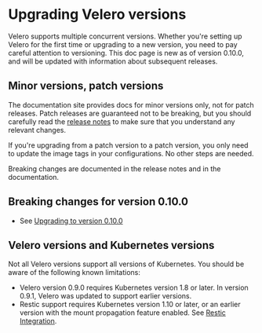 # Upgrading Velero versions

Velero supports multiple concurrent versions. Whether you're setting up Velero for the first time or upgrading to a new version, you need to pay careful attention to versioning. This doc page is new as of version 0.10.0, and will be updated with information about subsequent releases.

## Minor versions, patch versions

The documentation site provides docs for minor versions only, not for patch releases. Patch releases are guaranteed not to be breaking, but you should carefully read the [release notes][1] to make sure that you understand any relevant changes.

If you're upgrading from a patch version to a patch version, you only need to update the image tags in your configurations. No other steps are needed.

Breaking changes are documented in the release notes and in the documentation.

## Breaking changes for version 0.10.0

- See [Upgrading to version 0.10.0][2]

## Velero versions and Kubernetes versions

Not all Velero versions support all versions of Kubernetes. You should be aware of the following known limitations:

- Velero version 0.9.0 requires Kubernetes version 1.8 or later. In version 0.9.1, Velero was updated to support earlier versions.
- Restic support requires Kubernetes version 1.10 or later, or an earlier version with the mount propagation feature enabled. See [Restic Integration][3].

[1]: https://github.com/heptio/velero/releases
[2]: https://heptio.github.io/velero/v0.10.0/upgrading-to-v0.10
[3]: restic.md
